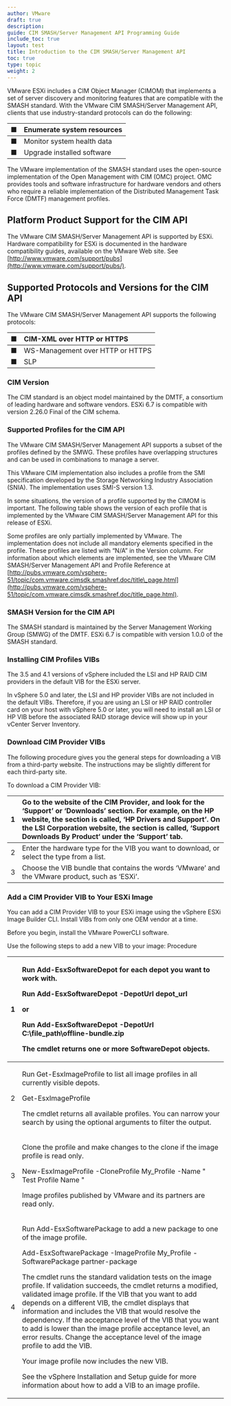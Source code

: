 ```yaml
---
author: VMware
draft: true
description:
guide: CIM SMASH/Server Management API Programming Guide
include_toc: true
layout: test
title: Introduction to the CIM SMASH/Server Management API
toc: true
type: topic
weight: 2
---
```


VMware ESXi includes a CIM Object Manager \(CIMOM\) that implements a set of server discovery and monitoring features that are compatible with the SMASH standard. With the VMware CIM SMASH/Server Management API, clients that use industry-standard protocols can do the following:

| ■  | Enumerate system resources  |
| :--- | :--- |
| ■  | Monitor system health data  |
| ■  | Upgrade installed software |

The VMware implementation of the SMASH standard uses the open-source implementation of the Open Management with CIM \(OMC\) project. OMC provides tools and software infrastructure for hardware vendors and others who require a reliable implementation of the Distributed Management Task Force \(DMTF\) management profiles.

## Platform Product Support for the CIM API

The VMware CIM SMASH/Server Management API is supported by ESXi. Hardware compatibility for ESXi is documented in the hardware compatibility guides, available on the VMware Web site. See [http://www.vmware.com/support/pubs](http://www.vmware.com/support/pubs/).

## Supported Protocols and Versions for the CIM API

The VMware CIM SMASH/Server Management API supports the following protocols:

| ■  | CIM-XML over HTTP or HTTPS  |
| :--- | :--- |
| ■  | WS-Management over HTTP or HTTPS  |
| ■  | SLP |

### CIM Version

The CIM standard is an object model maintained by the DMTF, a consortium of leading hardware and software vendors. ESXi 6.7 is compatible with version 2.26.0 Final of the CIM schema.

### Supported Profiles for the CIM API

The VMware CIM SMASH/Server Management API supports a subset of the profiles defined by the SMWG. These profiles have overlapping structures and can be used in combinations to manage a server.

This VMware CIM implementation also includes a profile from the SMI specification developed by the Storage Networking Industry Association \(SNIA\). The implementation uses SMI-S version 1.3.

In some situations, the version of a profile supported by the CIMOM is important. The following table shows the version of each profile that is implemented by the VMware CIM SMASH/Server Management API for this release of ESXi.

Some profiles are only partially implemented by VMware. The implementation does not include all mandatory elements specified in the profile. These profiles are listed with “N/A” in the Version column. For information about which elements are implemented, see the VMware CIM SMASH/Server Management API and Profile Reference at [http://pubs.vmware.com/vsphere-51/topic/com.vmware.cimsdk.smashref.doc/title\_page.html](http://pubs.vmware.com/vsphere-51/topic/com.vmware.cimsdk.smashref.doc/title_page.html).

### SMASH Version for the CIM API

The SMASH standard is maintained by the Server Management Working Group \(SMWG\) of the DMTF. ESXi 6.7 is compatible with version 1.0.0 of the SMASH standard.

### Installing CIM Profiles VIBs

The 3.5 and 4.1 versions of vSphere included the LSI and HP RAID CIM providers in the default VIB for the ESXi server.

In vSphere 5.0 and later, the LSI and HP provider VIBs are not included in the default VIBs. Therefore, if you are using an LSI or HP RAID controller card on your host with vSphere 5.0 or later, you will need to install an LSI or HP VIB before the associated RAID storage device will show up in your vCenter Server Inventory.

### Download CIM Provider VIBs

The following procedure gives you the general steps for downloading a VIB from a third-party website. The instructions may be slightly different for each third-party site.

To download a CIM Provider VIB:

| 1 | Go to the website of the CIM Provider, and look for the ‘Support’ or ‘Downloads’ section. For example, on the HP website, the section is called, ‘HP Drivers and Support’. On the LSI Corporation website, the section is called, ‘Support Downloads By Product‘ under the ‘Support’ tab. |
| :--- | :--- |
| 2 | Enter the hardware type for the VIB you want to download, or select the type from a list. |
| 3 | Choose the VIB bundle that contains the words ‘VMware’ and the VMware product, such as ‘ESXi’. |

### Add a CIM Provider VIB to Your ESXi Image

You can add a CIM Provider VIB to your ESXi image using the vSphere ESXi Image Builder CLI. Install VIBs from only one OEM vendor at a time.

Before you begin, install the VMware PowerCLI software.

Use the following steps to add a new VIB to your image: Procedure

<table>
  <thead>
    <tr>
      <th style="text-align:left">1</th>
      <th style="text-align:left">
        <p>Run Add-EsxSoftwareDepot for each depot you want to work with.</p>
        <p>Run Add-EsxSoftwareDepot -DepotUrl depot_url</p>
        <p>or</p>
        <p>Run Add-EsxSoftwareDepot -DepotUrl C:\file_path\offline-bundle.zip</p>
        <p>The cmdlet returns one or more SoftwareDepot objects.</p>
      </th>
    </tr>
  </thead>
  <tbody>
    <tr>
      <td style="text-align:left">2</td>
      <td style="text-align:left">
        <p>Run Get-EsxImageProfile to list all image profiles in all currently visible
          depots.</p>
        <p>Get-EsxImageProfile</p>
        <p>The cmdlet returns all available profiles. You can narrow your search
          by using the optional arguments to filter the output.</p>
      </td>
    </tr>
    <tr>
      <td style="text-align:left">3</td>
      <td style="text-align:left">
        <p>Clone the profile and make changes to the clone if the image profile is
          read only.</p>
        <p>New-EsxImageProfile -CloneProfile My_Profile -Name &quot; Test Profile
          Name &quot;</p>
        <p>Image profiles published by VMware and its partners are read only.</p>
      </td>
    </tr>
    <tr>
      <td style="text-align:left">4</td>
      <td style="text-align:left">
        <p>Run Add-EsxSoftwarePackage to add a new package to one of the image profile.</p>
        <p>Add-EsxSoftwarePackage -ImageProfile My_Profile -SoftwarePackage partner-package</p>
        <p>The cmdlet runs the standard validation tests on the image profile. If
          validation succeeds, the cmdlet returns a modified, validated image profile.
          If the VIB that you want to add depends on a different VIB, the cmdlet
          displays that information and includes the VIB that would resolve the dependency.
          If the acceptance level of the VIB that you want to add is lower than the
          image profile acceptance level, an error results. Change the acceptance
          level of the image profile to add the VIB.</p>
        <p>Your image profile now includes the new VIB.</p>
        <p>See the vSphere Installation and Setup guide for more information about
          how to add a VIB to an image profile.</p>
      </td>
    </tr>
  </tbody>
</table>
